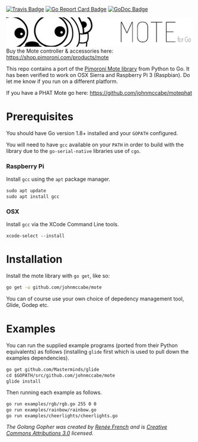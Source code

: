 [![Travis Badge]][Travis]
[![Go Report Card Badge]][Go Report Card]
[![GoDoc Badge]][GoDoc]

![Mote](go-mote-logo.png)
Buy the Mote controller & accessories here: https://shop.pimoroni.com/products/mote

This repo contains a port of the [Pimoroni Mote library](https://github.com/pimoroni/mote) from Python to Go. It has been verified to work on OSX Sierra and Raspberry Pi 3 (Raspbian). Do let me know if you run on a different platform.

If you have a PHAT Mote go here: https://github.com/johnmccabe/motephat

# Prerequisites

You should have Go version 1.8+ installed and your `GOPATH` configured.

You will need to have `gcc` available on your `PATH` in order to build with the library due to the `go-serial-native` libraries use of `cgo`.

### Raspberry Pi

Install `gcc` using the `apt` package manager.
```
sudo apt update
sudo apt install gcc
```

### OSX

Install `gcc` via the XCode Command Line tools.
```
xcode-select --install
```

# Installation

Install the mote library with `go get`, like so:

```bash
go get -u github.com/johnmccabe/mote
```
You can of course use your own choice of depedency management tool, Glide, Godep etc.

# Examples

You can run the supplied example programs (ported from their Python equivalents) as follows (installing `glide` first which is used to pull down the examples dependencies).
```
go get github.com/Masterminds/glide
cd $GOPATH/src/github.com/johnmccabe/mote
glide install
```
Then running each example as follows.
```
go run examples/rgb/rgb.go 255 0 0
go run examples/rainbow/rainbow.go
go run examples/cheerlights/cheerlights.go
```



*The Golang Gopher was created by [Renée French](http://reneefrench.blogspot.co.uk/) and is [Creative Commons Attributions 3.0](https://creativecommons.org/licenses/by/3.0/) licensed.*

[Travis]: https://travis-ci.org/johnmccabe/mote
[Travis Badge]: https://travis-ci.org/johnmccabe/mote.svg?branch=master
[Go Report Card]: https://goreportcard.com/report/github.com/johnmccabe/mote
[Go Report Card Badge]: https://goreportcard.com/badge/github.com/johnmccabe/mote
[GoDoc]: https://godoc.org/github.com/johnmccabe/mote
[GoDoc Badge]: https://godoc.org/github.com/johnmccabe/mote?status.svg
